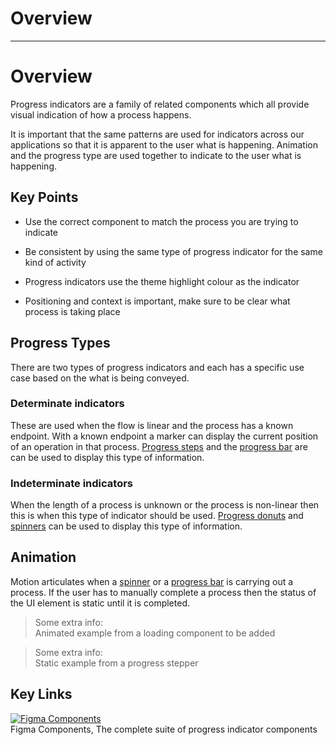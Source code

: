 
# Overview

---

# Overview

Progress indicators are a family of related components which all provide visual indication of how a process happens.

It is important that the same patterns are used for indicators across our applications so that it is apparent to the user what is happening. Animation and the progress type are used together to indicate to the user what is happening.

## Key Points

- Use the correct component to match the process you are trying to indicate

- Be consistent by using the same type of progress indicator for the same kind of activity

- Progress indicators use the theme highlight colour as the indicator

- Positioning and context is important, make sure to be clear what process is taking place

## Progress Types

There are two types of progress indicators and each has a specific use case based on the what is being conveyed.

### Determinate indicators

These are used when the flow is linear and the process has a known endpoint. With a known endpoint a marker can display the current position of an operation in that process. [Progress steps]() and the [progress bar]() are can be used to display this type of information.

### Indeterminate indicators

When the length of a process is unknown or the process is non-linear then this is when this type of indicator should be used. [Progress donuts]() and [spinners]() can be used to display this type of information.

## Animation

Motion articulates when a [spinner]() or a [progress bar]() is carrying out a process. If the user has to manually complete a process then the status of the UI element is static until it is completed.

> Some extra info:  
> Animated example from a loading component to be added

> Some extra info:  
> Static example from a progress stepper

## Key Links

  
[![Figma Components](https://studio-assets.supernova.io/design-systems/16150/47b350e0-efd7-4cad-a88e-d5a083962742.png?Expires=1980201600&Policy=eyJTdGF0ZW1lbnQiOlt7IlJlc291cmNlIjoiaHR0cHM6Ly9zdHVkaW8tYXNzZXRzLnN1cGVybm92YS5pby9kZXNpZ24tc3lzdGVtcy8xNjE1MC80N2IzNTBlMC1lZmQ3LTRjYWQtYTg4ZS1kNWEwODM5NjI3NDIucG5nIiwiQ29uZGl0aW9uIjp7IkRhdGVMZXNzVGhhbiI6eyJBV1M6RXBvY2hUaW1lIjoxOTgwMjAxNjAwfX19XX0_&Signature=N~RGrIAb0XCSZO~G8h41zWYmDr80B4uoTpXGdq7Cc45GgthdQj14zeh92lcJSeXvtJc0nIVnrSDikC6Xn30A~CGwa1Ol45Mzr~J4gbx~0vq0XcCTw7yhEOW57xTZJaMiIm9sYnaYi9aEqYJ7kaN0OTw~2~-qO-OKVw3k00qG2cKxxMiQNQbFkpdJnhobmvwugYT0pB3bKt9vsHEfUeO54krJLMX4~iYvcxjR2rjpYvnf51OKneWGdUUVoUwR5ZS0rzg3lvtrU5DFR2VR-p2JdMtCAaZ7IhquM46aD0Gqn~6OEldfB1Kv8ltNxg-B1uz85IOKLO~e0aFPL2lnL4sJTg__&Key-Pair-Id=APKAJGK34LCCAUR7N6LA)](https://www.figma.com/file/OEMMhTCRTWO48UgfoJnLZo/Progress-Indicators)  
Figma Components, The complete suite of progress indicator components  
  
